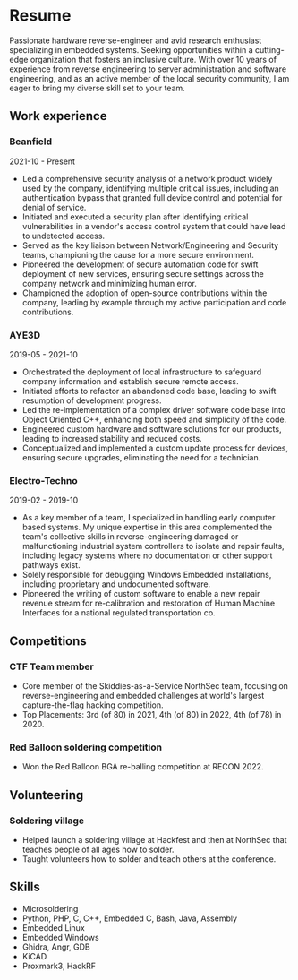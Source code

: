 # Resume
Passionate hardware reverse-engineer and avid research enthusiast specializing in embedded systems. Seeking opportunities within a cutting-edge organization that fosters an inclusive culture. With over 10 years of experience from reverse engineering to server administration and software engineering, and as an active member of the local security community, I am eager to bring my diverse skill set to your team.

## Work experience

### Beanfield
2021-10 - Present
- Led a comprehensive security analysis of a network product widely used by the company, identifying multiple critical issues, including an authentication bypass that granted full device control and potential for denial of service.
- Initiated and executed a security plan after identifying critical vulnerabilities in a vendor's access control system that could have lead to undetected access.
- Served as the key liaison between Network/Engineering and Security teams, championing the cause for a more secure environment.
- Pioneered the development of secure automation code for swift deployment of new services, ensuring secure settings across the company network and minimizing human error.
- Championed the adoption of open-source contributions within the company, leading by example through my active participation and code contributions.

### AYE3D
2019-05 - 2021-10
- Orchestrated the deployment of local infrastructure to safeguard company information and establish secure remote access.
- Initiated efforts to refactor an abandoned code base, leading to swift resumption of development progress.
- Led the re-implementation of a complex driver software code base into Object Oriented C++, enhancing both speed and simplicity of the code.
- Engineered custom hardware and software solutions for our products, leading to increased stability and reduced costs.
- Conceptualized and implemented a custom update process for devices, ensuring secure upgrades, eliminating the need for a technician.

### Electro-Techno
2019-02 - 2019-10
- As a key member of a team, I specialized in handling early computer based systems. My unique expertise in this area complemented the team's collective skills in reverse-engineering damaged or malfunctioning industrial system controllers to isolate and repair faults, including legacy systems where no documentation or other support pathways exist.
- Solely responsible for debugging Windows Embedded installations, including proprietary and undocumented software.
- Pioneered the writing of custom software to enable a new repair revenue stream for re-calibration and restoration of Human Machine Interfaces for a national regulated transportation co.

## Competitions

### CTF Team member
- Core member of the Skiddies-as-a-Service NorthSec team, focusing on reverse-engineering and embedded challenges at world's largest capture-the-flag hacking competition.
- Top Placements: 3rd (of 80) in 2021, 4th (of 80) in 2022, 4th (of 78) in 2020.

### Red Balloon soldering competition
- Won the Red Balloon BGA re-balling competition at RECON 2022.

## Volunteering

### Soldering village
- Helped launch a soldering village at Hackfest and then at NorthSec that teaches people of all ages how to solder.
- Taught volunteers how to solder and teach others at the conference.

## Skills
- Microsoldering
- Python, PHP, C, C++, Embedded C, Bash, Java, Assembly
- Embedded Linux
- Embedded Windows
- Ghidra, Angr, GDB
- KiCAD
- Proxmark3, HackRF
